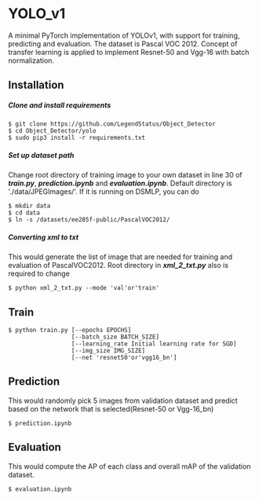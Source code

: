 # YOLO_v1
A minimal PyTorch implementation of YOLOv1, with support for training, predicting and evaluation. The dataset is Pascal VOC 2012. Concept of transfer learning is applied to implement Resnet-50 and Vgg-16 with batch normalization.

## Installation
##### Clone and install requirements
    $ git clone https://github.com/LegendStatus/Object_Detector
    $ cd Object_Detector/yolo
    $ sudo pip3 install -r requirements.txt

##### Set up dataset path

Change root directory of training image to your own dataset in line 30 of ***train.py***, ***prediction.ipynb*** and ***evaluation.ipynb***. Default directory is './data/JPEGImages/'. If it is running on DSMLP, you can do

    $ mkdir data
    $ cd data
    $ ln -s /datasets/ee285f-public/PascalVOC2012/

##### Converting xml to txt

This would generate the list of image that are needed for training and evaluation of PascalVOC2012. Root directory in ***xml_2_txt.py*** also is required to change

```
$ python xml_2_txt.py --mode 'val'or'train'
```

## Train

```
$ python train.py [--epochs EPOCHS] 
                  [--batch_size BATCH_SIZE]
                  [--learning_rate Initial learning rate for SGD]
                  [--img_size IMG_SIZE]
                  [--net 'resnet50'or'vgg16_bn']
```

## Prediction

This would randomly pick 5 images from validation dataset and predict based on the network that is selected(Resnet-50 or Vgg-16_bn)

```
$ prediction.ipynb
```

## Evaluation

This would compute the AP of each class and overall mAP of the validation dataset.

```
$ evaluation.ipynb
```
